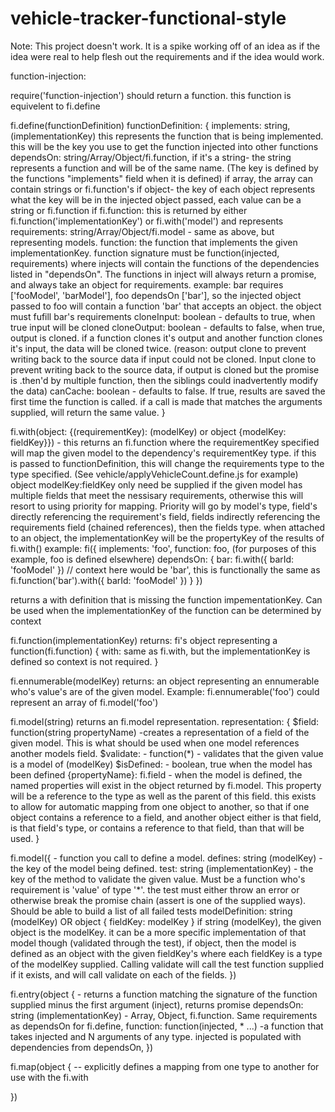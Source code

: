 # vehicle-tracker-functional-style

Note: This project doesn't work. It is a spike working off of an idea as if the idea were real to help flesh out the requirements and if the idea would work.

function-injection:

require('function-injection') should return a function.
this function is equivelent to fi.define

fi.define(functionDefinition)
functionDefinition: {
  implements: string, (implementationKey) this represents the function that is being implemented. this will be the key you use to get the function injected into other functions
  dependsOn: string/Array/Object/fi.function,
    if it's a string- the string represents a function and will be of the same name. (The key is defined by the functions "implements" field when it is defined)
    if array, the array can contain strings or fi.function's
    if object- the key of each object represents what the key will be in the injected object passed, each value can be a string or fi.function
    if fi.function: this is returned by either fi.function('implementationKey') or fi.with('model') and represents
  requirements: string/Array/Object/fi.model - same as above, but representing models.
  function: the function that implements the given implementationKey. function signature must be function(injected, requirements)
    where injects will contain the functions of the dependencies listed in "dependsOn". The functions in inject will always return a promise, and always take an object for requirements.
    example: bar requires ['fooModel', 'barModel'], foo dependsOn ['bar'], so the injected object passed to foo will contain a function 'bar' that accepts an object. the object must fufill bar's requirements
  cloneInput: boolean - defaults to true, when true input will be cloned
  cloneOutput: boolean - defaults to false, when true, output is cloned. if a function clones it's output and another function clones it's input, the data will be cloned twice.
    (reason: output clone to prevent writing back to the source data if input could not be cloned. Input clone to prevent writing back to the source data, if output is cloned but the promise is .then'd by
    multiple function, then the siblings could inadvertently modify the data)
  canCache: boolean - defaults to false. If true, results are saved the first time the function is called. if a call is made that matches the arguments supplied, will return the same value.
}

fi.with(object: {(requirementKey): (modelKey) or object {modelKey: fieldKey}}) - this returns an fi.function where the requirementKey specified will map the given model to the dependency's requirementKey type.
  if this is passed to functionDefinition, this will change the requirements type to the type specified. (See vehicle/applyVehicleCount.define.js for example)
  object modelKey:fieldKey only need be supplied if the given model has multiple fields that meet the nessisary requirements, otherwise this will resort to using priority for mapping.
  Priority will go by model's type, field's directly referencing the requirement's field, fields indirectly referencing the requirements field (chained references), then the fields type.
  when attached to an object, the implementationKey will be the propertyKey of the results of fi.with()
    example: fi({
      implements: 'foo',
      function: foo, (for purposes of this example, foo is defined elsewhere)
      dependsOn: {
        bar: fi.with({ barId: 'fooModel' }) // context here would be 'bar', this is functionally the same as fi.function('bar').with({ barId: 'fooModel' })
      }
    })

  returns a with definition that is missing the function impementationKey. Can be used when the implementationKey of the function can be determined by context

fi.function(implementationKey)
returns: fi's object representing a function(fi.function)
{
  with: same as fi.with, but the implementationKey is defined so context is not required.
}

fi.ennumerable(modelKey)
returns: an object representing an ennumerable who's value's are of the given model. Example: fi.ennumerable('foo') could represent an array of fi.model('foo')

fi.model(string)
  returns an fi.model representation.
  representation:
  {
    $field: function(string propertyName) -creates a representation of a field of the given model. This is what should be used when one model references another models field.
    $validate: - function(\*) - validates that the given value is a model of (modelKey)
    $isDefined: - boolean, true when the model has been defined
    {propertyName}: fi.field - when the model is defined, the named properties will exist in the object returned by fi.model. This property will be a reference to the type as well as the parent of this field.
      this exists to allow for automatic mapping from one object to another, so that if one object contains a reference to a field, and another object either is that field, is that field's type, or contains a reference to that field, than that will be used.
  }

fi.model({  - function you call to define a model.
  defines: string (modelKey) - the key of the model being defined.
  test: string (implementationKey) - the key of the method to validate the given value. Must be a function who's requirement is 'value' of type '\*'.
    the test must either throw an error or otherwise break the promise chain (assert is one of the supplied ways). Should be able to build a list of all failed tests
  modelDefinition: string (modelKey) OR object
  {
    fieldKey: modelKey
  }
    if string (modelKey), the given object is the modelKey. it can be a more specific implementation of that model though (validated through the test),
    if object, then the model is defined as an object with the given fieldKey's where each fieldKey is a type of the modelKey supplied. Calling validate will call the test function supplied if it exists,
      and will call validate on each of the fields.
  })

fi.entry(object { - returns a function matching the signature of the function supplied minus the first argument (inject), returns promise
    dependsOn: string (implementationKey) - Array, Object, fi.function. Same requirements as dependsOn for fi.define,
    function: function(injected, \* ...) -a function that takes injected and N arguments of any type. injected is populated with dependencies from dependsOn,
  })

fi.map(object { -- explicitly defines a mapping from one type to another for use with the fi.with

  })
